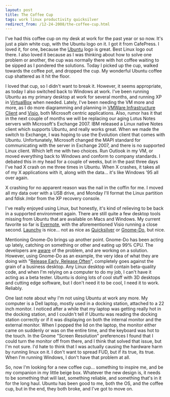 ```yaml
--- 
layout: post
title: The Coffee Cup
tags: work linux productivity quicksilver
redirect_from: /12-24-2008/the-coffee-cup.html
---
```


I've had this coffee cup on my desk at work for the past year or so now. It's just a plain white cup, with the Ubuntu logo on it. I got it from CafePress. I loved it, for one, because the [Ubuntu][1] logo is great.  Best Linux logo out there. I also loved it because as I was thinking about how to solve one problem or another, the cup was normally there with hot coffee waiting to be sipped as I pondered the solutions. Today I picked up the cup, walked towards the coffee pot, and dropped the cup. My wonderful Ubuntu coffee cup shattered as it hit the floor.
  
I loved that cup, so I didn't want to break it. However, it seems appropriate, as today I also switched back to Windows at work. I've been running Ubuntu as my primary desktop at work for several months, and running XP in [VirtualBox][2] when needed. Lately, I've been needing the VM more and more, as I do more diagramming and planning in [VMWare Infrastructure Client][3] and [Visio][4], both Microsoft centric applications. Also, rumor has it that in the next couple of months we will be replacing our aging Lotus Notes servers with Microsoft's Exchange 2007. IBM released a Linux native Notes client which supports Ubuntu, and really works great. When we made the switch to Exchange, I was hoping to use the Evolution client that comes with Ubuntu. Unfortunately, Microsoft changed the MAPI standard for communicating with the server in Exchange 2007, and there is no supported Linux client. Which left me with two choices. Run Outlook in my VM, or moved everything back to Windows and conform to company standards. I debated this in my head for a couple of weeks, but in the past three days I've had X crash on me three times in Ubuntu. When X crashes, it takes all of my X applications with it, along with the data... it's like Windows '95 all over again.

X crashing for no apparent reason was the nail in the coffin for me. I moved all my data over with a USB drive, and Monday I'll format the Linux partition and fdisk /mbr from the XP recovery console.
  
I've really enjoyed using Linux, but honestly, it's kind of relieving to be back in a supported environment again. There are still quite a few desktop tools missing from Ubuntu that are available on Macs and Windows. My current favorite so far is [Evernote][5], with the aforementioned Visio running a close second. [Launchy][6] is nice...  not as nice as [Quicksilver][7] or [Gnome-Do][8], but nice.
  
Mentioning Gnome-Do brings up another point. Gnome-Do has been acting up lately, catching on something or other and eating up 99% CPU. The developers are [aware][9] of the problem, and are working on a solution. However, using Gnome-Do as an example, the very idea of what they are doing with "[Release Early, Release Often][10]", completely goes against the grain of a business desktop. Any Linux desktop will contain beta-quality code, and when I'm relying on a computer to do my job, I can't have it acting as a beta tester. Ubuntu is doing lots of cool stuff with 3D desktops and cutting edge software, but I don't need it to be cool, I need it to work. Reliably.

One last note about why I'm not using Ubuntu at work any more. My computer is a Dell laptop, mostly used in a docking station, attached to a 22 inch monitor. I noticed after a while that my laptop was getting really hot in the docking station, and I couldn't tell if Ubuntu was reading the docking station correctly or if it was displaying on both the internal monitor and the external monitor. When I popped the lid on the laptop, the monitor either came on suddenly or was on the entire time, and the keyboard was hot to the touch.  In the Gnome "Screen Resolution" preferences I found that I could turn the monitor off from there, and I think that solved that issue, but I'm not sure.  I'd hate to think that I was actually causing the hardware harm by running linux on it. I don't want to spread FUD, but if its true, its true. When I'm running Windows, I don't have that problem at all.
  
So, now I'm looking for a new coffee cup... something to inspire me, and be my companion in my little beige box. Whatever the new design is, it needs to be something that will last, something reliable, and something that's in it for the long haul. Ubuntu has been good to me, both the OS, and the coffee cup, but in the end, they both broke, and I've got to move on.


[1]: http://www.ubuntu.com/
[2]: http://www.virtualbox.org/
[3]: http://www.vmware.com/products/vi/vc/
[4]: http://office.microsoft.com/en-us/visio/default.aspx
[5]: http://evernote.com/
[6]: http://www.launchy.net/
[7]: http://docs.blacktree.com/quicksilver/what_is_quicksilver
[8]: http://do.davebsd.com/
[9]: https://bugs.launchpad.net/do/+bug/270437
[10]: http://www.firstmonday.org/issues/issue3_3/raymond/#d4
